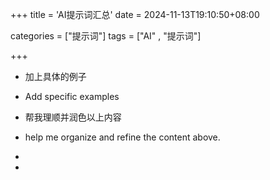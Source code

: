 +++
title = 'AI提示词汇总'
date = 2024-11-13T19:10:50+08:00



categories = ["提示词"] 
tags = ["AI" , "提示词"]

+++





- 加上具体的例子   
- Add specific examples



- 帮我理顺并润色以上内容   
- help me organize and refine the content above.



- 
- 
